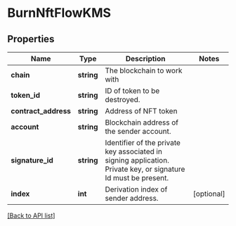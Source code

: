 # BurnNftFlowKMS

## Properties

Name | Type | Description | Notes
------------ | ------------- | ------------- | -------------
**chain** | **string** | The blockchain to work with |
**token_id** | **string** | ID of token to be destroyed. |
**contract_address** | **string** | Address of NFT token |
**account** | **string** | Blockchain address of the sender account. |
**signature_id** | **string** | Identifier of the private key associated in signing application. Private key, or signature Id must be present. |
**index** | **int** | Derivation index of sender address. | [optional]

[[Back to API list]](../../README.md#api-endpoints)

